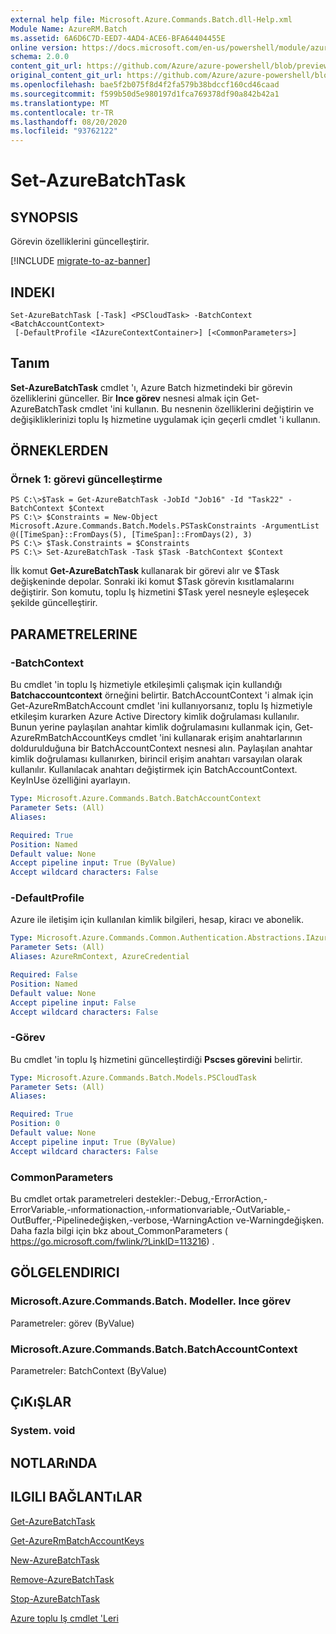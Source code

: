 ```yaml
---
external help file: Microsoft.Azure.Commands.Batch.dll-Help.xml
Module Name: AzureRM.Batch
ms.assetid: 6A6D6C7D-EED7-4AD4-ACE6-BFA64404455E
online version: https://docs.microsoft.com/en-us/powershell/module/azurerm.batch/set-azurebatchtask
schema: 2.0.0
content_git_url: https://github.com/Azure/azure-powershell/blob/preview/src/ResourceManager/AzureBatch/Commands.Batch/help/Set-AzureBatchTask.md
original_content_git_url: https://github.com/Azure/azure-powershell/blob/preview/src/ResourceManager/AzureBatch/Commands.Batch/help/Set-AzureBatchTask.md
ms.openlocfilehash: bae5f2b075f8d4f2fa579b38bdccf160cd46caad
ms.sourcegitcommit: f599b50d5e980197d1fca769378df90a842b42a1
ms.translationtype: MT
ms.contentlocale: tr-TR
ms.lasthandoff: 08/20/2020
ms.locfileid: "93762122"
---
```

# Set-AzureBatchTask

## SYNOPSIS
Görevin özelliklerini güncelleştirir.

[!INCLUDE [migrate-to-az-banner](../../includes/migrate-to-az-banner.md)]

## INDEKI

```
Set-AzureBatchTask [-Task] <PSCloudTask> -BatchContext <BatchAccountContext>
 [-DefaultProfile <IAzureContextContainer>] [<CommonParameters>]
```

## Tanım
**Set-AzureBatchTask** cmdlet 'ı, Azure Batch hizmetindeki bir görevin özelliklerini günceller.
Bir **Ince görev** nesnesi almak için Get-AzureBatchTask cmdlet 'ini kullanın.
Bu nesnenin özelliklerini değiştirin ve değişikliklerinizi toplu Iş hizmetine uygulamak için geçerli cmdlet 'i kullanın.

## ÖRNEKLERDEN

### Örnek 1: görevi güncelleştirme
```
PS C:\>$Task = Get-AzureBatchTask -JobId "Job16" -Id "Task22" -BatchContext $Context
PS C:\> $Constraints = New-Object Microsoft.Azure.Commands.Batch.Models.PSTaskConstraints -ArgumentList @([TimeSpan}::FromDays(5), [TimeSpan]::FromDays(2), 3)
PS C:\> $Task.Constraints = $Constraints
PS C:\> Set-AzureBatchTask -Task $Task -BatchContext $Context
```

İlk komut **Get-AzureBatchTask** kullanarak bir görevi alır ve $Task değişkeninde depolar.
Sonraki iki komut $Task görevin kısıtlamalarını değiştirir.
Son komutu, toplu Iş hizmetini $Task yerel nesneyle eşleşecek şekilde güncelleştirir.

## PARAMETRELERINE

### -BatchContext
Bu cmdlet 'in toplu Iş hizmetiyle etkileşimli çalışmak için kullandığı **Batchaccountcontext** örneğini belirtir.
BatchAccountContext 'i almak için Get-AzureRmBatchAccount cmdlet 'ini kullanıyorsanız, toplu Iş hizmetiyle etkileşim kurarken Azure Active Directory kimlik doğrulaması kullanılır. Bunun yerine paylaşılan anahtar kimlik doğrulamasını kullanmak için, Get-AzureRmBatchAccountKeys cmdlet 'ini kullanarak erişim anahtarlarının doldurulduğuna bir BatchAccountContext nesnesi alın. Paylaşılan anahtar kimlik doğrulaması kullanırken, birincil erişim anahtarı varsayılan olarak kullanılır. Kullanılacak anahtarı değiştirmek için BatchAccountContext. KeyInUse özelliğini ayarlayın.

```yaml
Type: Microsoft.Azure.Commands.Batch.BatchAccountContext
Parameter Sets: (All)
Aliases:

Required: True
Position: Named
Default value: None
Accept pipeline input: True (ByValue)
Accept wildcard characters: False
```

### -DefaultProfile
Azure ile iletişim için kullanılan kimlik bilgileri, hesap, kiracı ve abonelik.

```yaml
Type: Microsoft.Azure.Commands.Common.Authentication.Abstractions.IAzureContextContainer
Parameter Sets: (All)
Aliases: AzureRmContext, AzureCredential

Required: False
Position: Named
Default value: None
Accept pipeline input: False
Accept wildcard characters: False
```

### -Görev
Bu cmdlet 'in toplu Iş hizmetini güncelleştirdiği **Pscses görevini** belirtir.

```yaml
Type: Microsoft.Azure.Commands.Batch.Models.PSCloudTask
Parameter Sets: (All)
Aliases:

Required: True
Position: 0
Default value: None
Accept pipeline input: True (ByValue)
Accept wildcard characters: False
```

### CommonParameters
Bu cmdlet ortak parametreleri destekler:-Debug,-ErrorAction,-ErrorVariable,-ınformationaction,-ınformationvariable,-OutVariable,-OutBuffer,-Pipelinedeğişken,-verbose,-WarningAction ve-Warningdeğişken. Daha fazla bilgi için bkz about_CommonParameters ( https://go.microsoft.com/fwlink/?LinkID=113216) .

## GÖLGELENDIRICI

### Microsoft.Azure.Commands.Batch. Modeller. Ince görev
Parametreler: görev (ByValue)

### Microsoft.Azure.Commands.Batch.BatchAccountContext
Parametreler: BatchContext (ByValue)

## ÇıKıŞLAR

### System. void

## NOTLARıNDA

## ILGILI BAĞLANTıLAR

[Get-AzureBatchTask](./Get-AzureBatchTask.md)

[Get-AzureRmBatchAccountKeys](./Get-AzureRmBatchAccountKeys.md)

[New-AzureBatchTask](./New-AzureBatchTask.md)

[Remove-AzureBatchTask](./Remove-AzureBatchTask.md)

[Stop-AzureBatchTask](./Stop-AzureBatchTask.md)

[Azure toplu Iş cmdlet 'Leri](./AzureRM.Batch.md)


